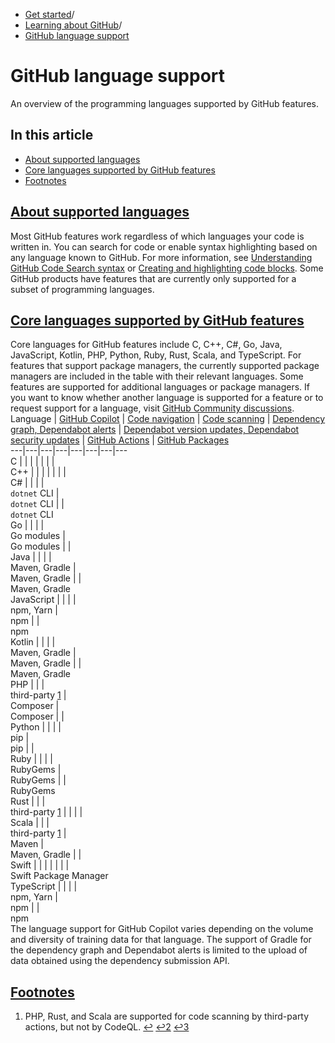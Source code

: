   * [Get started](https://docs.github.com/en/get-started "Get started")/
  * [Learning about GitHub](https://docs.github.com/en/get-started/learning-about-github "Learning about GitHub")/
  * [GitHub language support](https://docs.github.com/en/get-started/learning-about-github/github-language-support "GitHub language support")


# GitHub language support
An overview of the programming languages supported by GitHub features.
## In this article
  * [About supported languages](https://docs.github.com/en/get-started/learning-about-github/github-language-support#about-supported-languages)
  * [Core languages supported by GitHub features](https://docs.github.com/en/get-started/learning-about-github/github-language-support#core-languages-supported-by-github-features)
  * [Footnotes](https://docs.github.com/en/get-started/learning-about-github/github-language-support#footnote-label)


## [About supported languages](https://docs.github.com/en/get-started/learning-about-github/github-language-support#about-supported-languages)
Most GitHub features work regardless of which languages your code is written in. You can search for code or enable syntax highlighting based on any language known to GitHub. For more information, see [Understanding GitHub Code Search syntax](https://docs.github.com/en/search-github/github-code-search/understanding-github-code-search-syntax#language-qualifier) or [Creating and highlighting code blocks](https://docs.github.com/en/get-started/writing-on-github/working-with-advanced-formatting/creating-and-highlighting-code-blocks#syntax-highlighting).
Some GitHub products have features that are currently only supported for a subset of programming languages.
## [Core languages supported by GitHub features](https://docs.github.com/en/get-started/learning-about-github/github-language-support#core-languages-supported-by-github-features)
Core languages for GitHub features include C, C++, C#, Go, Java, JavaScript, Kotlin, PHP, Python, Ruby, Rust, Scala, and TypeScript. For features that support package managers, the currently supported package managers are included in the table with their relevant languages.
Some features are supported for additional languages or package managers. If you want to know whether another language is supported for a feature or to request support for a language, visit [GitHub Community discussions](https://github.com/orgs/community/discussions).
Language | [GitHub Copilot](https://docs.github.com/en/copilot/about-github-copilot/what-is-github-copilot) | [Code navigation](https://docs.github.com/en/repositories/working-with-files/using-files/navigating-code-on-github) | [Code scanning](https://docs.github.com/en/code-security/code-scanning/introduction-to-code-scanning/about-code-scanning) | [Dependency graph, Dependabot alerts](https://docs.github.com/en/code-security/supply-chain-security/understanding-your-software-supply-chain/dependency-graph-supported-package-ecosystems#supported-package-ecosystems) | [Dependabot version updates, Dependabot security updates](https://docs.github.com/en/code-security/dependabot/dependabot-version-updates/about-dependabot-version-updates#supported-repositories-and-ecosystems) | [GitHub Actions](https://docs.github.com/en/actions/automating-builds-and-tests/about-continuous-integration#supported-languages) | [GitHub Packages](https://docs.github.com/en/packages/learn-github-packages/introduction-to-github-packages#supported-clients-and-formats)  
---|---|---|---|---|---|---|---  
C |  |  |  |  |  |  |   
C++ |  |  |  |  |  |  |   
C# |  |  |  |    
`dotnet` CLI |    
`dotnet` CLI |  |    
`dotnet` CLI  
Go |  |  |  |    
Go modules |    
Go modules |  |   
Java |  |  |  |    
Maven, Gradle |    
Maven, Gradle |  |    
Maven, Gradle  
JavaScript |  |  |  |    
npm, Yarn |    
npm |  |    
npm  
Kotlin |  |  |  |    
Maven, Gradle |    
Maven, Gradle |  |    
Maven, Gradle  
PHP |  |  |    
third-party [1](https://docs.github.com/en/get-started/learning-about-github/github-language-support#user-content-fn-1) |    
Composer |    
Composer |  |   
Python |  |  |  |    
pip |    
pip |  |   
Ruby |  |  |  |    
RubyGems |    
RubyGems |  |    
RubyGems  
Rust |  |  |    
third-party [1](https://docs.github.com/en/get-started/learning-about-github/github-language-support#user-content-fn-1) |  |  |  |   
Scala |  |  |    
third-party [1](https://docs.github.com/en/get-started/learning-about-github/github-language-support#user-content-fn-1) |    
Maven |    
Maven, Gradle |  |   
Swift |  |  |  |  |  |  |    
Swift Package Manager  
TypeScript |  |  |  |    
npm, Yarn |    
npm |  |    
npm  
The language support for GitHub Copilot varies depending on the volume and diversity of training data for that language. The support of Gradle for the dependency graph and Dependabot alerts is limited to the upload of data obtained using the dependency submission API.
## [Footnotes](https://docs.github.com/en/get-started/learning-about-github/github-language-support#footnote-label)
  1. PHP, Rust, and Scala are supported for code scanning by third-party actions, but not by CodeQL. [↩](https://docs.github.com/en/get-started/learning-about-github/github-language-support#user-content-fnref-1) [↩2](https://docs.github.com/en/get-started/learning-about-github/github-language-support#user-content-fnref-1-2) [↩3](https://docs.github.com/en/get-started/learning-about-github/github-language-support#user-content-fnref-1-3)


